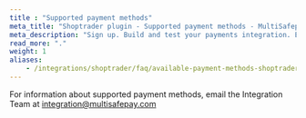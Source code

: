 ```yaml
---
title : "Supported payment methods"
meta_title: "Shoptrader plugin - Supported payment methods - MultiSafepay Docs"
meta_description: "Sign up. Build and test your payments integration. Explore our products and services. Use our API reference, SDKs, and wrappers. Get support."
read_more: "."
weight: 1
aliases: 
    - /integrations/shoptrader/faq/available-payment-methods-shoptrader/
---
```


For information about supported payment methods, email the Integration Team at <integration@multisafepay.com>

